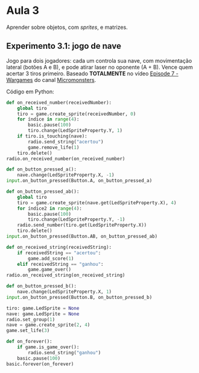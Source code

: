 # Aula 3

Aprender sobre objetos, com *sprites*, e matrizes.

## Experimento 3.1: jogo de nave

Jogo para dois jogadores: cada um controla sua nave, com movimentação lateral (botões A e B), e pode atirar laser no oponente (A + B). Vence quem acertar 3 tiros primeiro. Baseado **TOTALMENTE** no vídeo [Episode 7 - Wargames](https://www.youtube.com/watch?v=l7LTg15KPgE) do canal [Micromonsters](https://www.youtube.com/@MicroMonsters).

Código em Python:

```python
def on_received_number(receivedNumber):
    global tiro
    tiro = game.create_sprite(receivedNumber, 0)
    for índice in range(4):
        basic.pause(100)
        tiro.change(LedSpriteProperty.Y, 1)
    if tiro.is_touching(nave):
        radio.send_string("acertou")
        game.remove_life(1)
    tiro.delete()
radio.on_received_number(on_received_number)

def on_button_pressed_a():
    nave.change(LedSpriteProperty.X, -1)
input.on_button_pressed(Button.A, on_button_pressed_a)

def on_button_pressed_ab():
    global tiro
    tiro = game.create_sprite(nave.get(LedSpriteProperty.X), 4)
    for índice2 in range(4):
        basic.pause(100)
        tiro.change(LedSpriteProperty.Y, -1)
    radio.send_number(tiro.get(LedSpriteProperty.X))
    tiro.delete()
input.on_button_pressed(Button.AB, on_button_pressed_ab)

def on_received_string(receivedString):
    if receivedString == "acertou":
        game.add_score(1)
    elif receivedString == "ganhou":
        game.game_over()
radio.on_received_string(on_received_string)

def on_button_pressed_b():
    nave.change(LedSpriteProperty.X, 1)
input.on_button_pressed(Button.B, on_button_pressed_b)

tiro: game.LedSprite = None
nave: game.LedSprite = None
radio.set_group(1)
nave = game.create_sprite(2, 4)
game.set_life(3)

def on_forever():
    if game.is_game_over():
        radio.send_string("ganhou")
    basic.pause(100)
basic.forever(on_forever)
```
